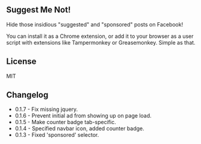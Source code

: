 Suggest Me Not!
---------------

Hide those insidious "suggested" and "sponsored" posts on Facebook!

You can install it as a Chrome extension, or add it to your browser as a user script with extensions like Tampermonkey or Greasemonkey.  Simple as that.

## License

MIT

## Changelog
- 0.1.7 - Fix missing jquery.
- 0.1.6 - Prevent initial ad from showing up on page load.
- 0.1.5 - Make counter badge tab-specific.
- 0.1.4 - Specified navbar icon, added counter badge.
- 0.1.3 - Fixed 'sponsored' selector.
